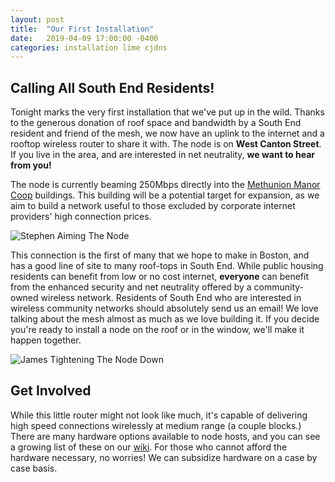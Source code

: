 ```yaml
---
layout: post
title:  "Our First Installation"
date:   2019-04-09 17:00:00 -0400
categories: installation lime cjdns
---
```


## Calling All South End Residents!

Tonight marks the very first installation that we've put up in the wild. Thanks to the generous donation of roof space and bandwidth by a South End resident and friend of the mesh, we now have an uplink to the internet and a rooftop wireless router to share it with. The node is on **West Canton Street**. If you live in the area, and are interested in net neutrality, **we want to hear from you!** 

The node is currently beaming 250Mbps directly into the [Methunion Manor Coop](https://www.housingworks.net/program/469) buildings. This building will be a potential target for expansion, as we aim to build a network useful to those excluded by corporate internet providers' high connection prices. 

![Stephen Aiming The Node][stepheninstalling]

This connection is the first of many that we hope to make in Boston, and has a good line of site to many roof-tops in South End. While public housing residents can benefit from low or no cost internet, **everyone** can benefit from the enhanced security and net neutrality offered by a community-owned wireless network. Residents of South End who are interested in wireless community networks should absolutely send us an email! We love talking about the mesh almost as much as we love building it. If you decide you're ready to install a node on the roof or in the window, we'll make it happen together.

![James Tightening The Node Down][jamesinstalling]

## Get Involved

While this little router might not look like much, it's capable of delivering high speed connections wirelessly at medium range (a couple blocks.) There are many hardware options available to node hosts, and you can see a growing list of these on our [wiki](https://massmesh.org/wiki/index.php?title=Devices). For those who cannot afford the hardware necessary, no worries! We can subsidize hardware on a case by case basis.

[stepheninstalling]: /blog/img/stephenInstalling_web.jpg
[jamesinstalling]: /blog/img/jamesInstalling_web.jpg
